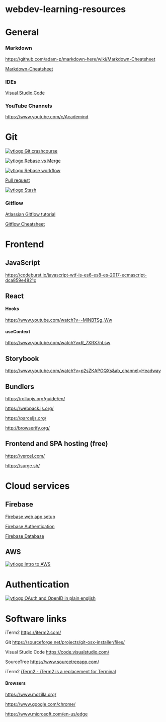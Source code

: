 # webdev-learning-resources

# General

### Markdown
https://github.com/adam-p/markdown-here/wiki/Markdown-Cheatsheet

[Markdown-Cheatsheet](https://github.com/adam-p/markdown-here/wiki/Markdown-Cheatsheet  "Markdown-Cheatsheet")

### IDEs

[Visual Studio Code](https://code.visualstudio.com/)

### YouTube Channels

https://www.youtube.com/c/Academind

# Git

[![ytlogo] Git crashcourse](https://www.youtube.com/watch?v=_OZVJpLHUaI)

[![ytlogo] Rebase vs Merge](https://www.youtube.com/watch?v=CRlGDDprdOQ)

[![ytlogo] Rebase workflow](https://www.youtube.com/watch?v=f1wnYdLEpgI)

[Pull request](https://www.atlassian.com/git/tutorials/making-a-pull-request)

[![ytlogo] Stash](https://www.youtube.com/watch?v=DeU6opFU_zw)

### Gitflow

[Atlassian Gitflow tutorial](https://www.atlassian.com/git/tutorials/comparing-workflows/gitflow-workflow)

[Gitflow Cheatsheet](https://danielkummer.github.io/git-flow-cheatsheet/)


# Frontend

## JavaScript

https://codeburst.io/javascript-wtf-is-es6-es8-es-2017-ecmascript-dca859e4821c

## React

#### Hooks
https://www.youtube.com/watch?v=-MlNBTSg_Ww

#### useContext
https://www.youtube.com/watch?v=R_7XRX7nLsw

## Storybook
https://www.youtube.com/watch?v=p2sZKAPOQXs&ab_channel=Headway

## Bundlers

https://rollupjs.org/guide/en/

https://webpack.js.org/

https://parceljs.org/

http://browserify.org/

## Frontend and SPA hosting (free)

https://vercel.com/

https://surge.sh/




# Cloud services

## Firebase

[Firebase web app setup](https://firebase.google.com/docs/web/setup)

[Firebase Authentication](https://firebase.google.com/docs/auth)

[Firebase Database](https://firebase.google.com/docs/database/web/start)

## AWS

[![ytlogo] Intro to AWS](https://www.youtube.com/watch?v=ubCNZRNjhyo)


# Authentication 

[![ytlogo] OAuth and OpenID in plain english](https://www.youtube.com/watch?v=ubCNZRNjhyo)


# Software links

iTerm2
https://iterm2.com/

Git
https://sourceforge.net/projects/git-osx-installer/files/

Visual Studio Code
https://code.visualstudio.com/

SourceTree
https://www.sourcetreeapp.com/

iTerm2
[iTerm2 - iTerm2 is a replacement for Terminal](https://iterm2.com/)

#### Browsers
https://www.mozilla.org/

https://www.google.com/chrome/

https://www.microsoft.com/en-us/edge



[ytlogo]: https://www.youtube.com/favicon.ico "YouTube logo"

